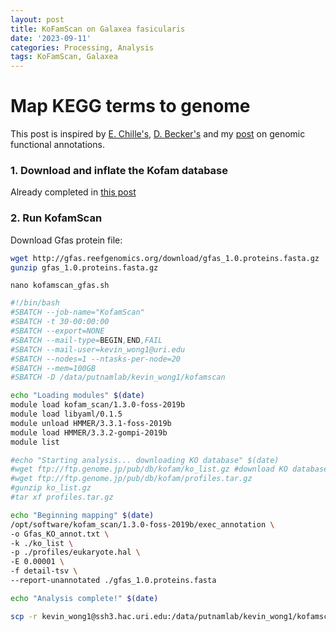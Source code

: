 ```yaml
---
layout: post
title: KoFamScan on Galaxea fasicularis
date: '2023-09-11'
categories: Processing, Analysis
tags: KoFamScan, Galaxea
---
```


# Map KEGG terms to genome

This post is inspired by [E. Chille's](https://github.com/echille/E.-Chille-Open-Lab-Notebook/blob/master/_posts/2020-10-08-M-capitata-functional-annotation-pipeline.md), [D. Becker's](https://github.com/daniellembecker/DanielleBecker_Lab_Notebook/blob/master/_posts/2021-09-06-KofamScan-Workflow.md) and my [post](https://github.com/kevinhwong1/KevinHWong_Notebook/blob/master/_posts/2023-03-23-KofamScan-Workflow.md) on genomic functional annotations. 

### 1. Download and inflate the Kofam database

Already completed in [this post](https://github.com/kevinhwong1/KevinHWong_Notebook/blob/master/_posts/2023-03-23-KofamScan-Workflow.md)


### 2. Run KofamScan

Download Gfas protein file:

```bash
wget http://gfas.reefgenomics.org/download/gfas_1.0.proteins.fasta.gz
gunzip gfas_1.0.proteins.fasta.gz 
```

`nano kofamscan_gfas.sh`

```bash
#!/bin/bash
#SBATCH --job-name="KofamScan"
#SBATCH -t 30-00:00:00
#SBATCH --export=NONE
#SBATCH --mail-type=BEGIN,END,FAIL
#SBATCH --mail-user=kevin_wong1@uri.edu
#SBATCH --nodes=1 --ntasks-per-node=20
#SBATCH --mem=100GB
#SBATCH -D /data/putnamlab/kevin_wong1/kofamscan

echo "Loading modules" $(date)
module load kofam_scan/1.3.0-foss-2019b
module load libyaml/0.1.5
module unload HMMER/3.3.1-foss-2019b
module load HMMER/3.3.2-gompi-2019b
module list

#echo "Starting analysis... downloading KO database" $(date)
#wget ftp://ftp.genome.jp/pub/db/kofam/ko_list.gz #download KO database
#wget ftp://ftp.genome.jp/pub/db/kofam/profiles.tar.gz
#gunzip ko_list.gz
#tar xf profiles.tar.gz

echo "Beginning mapping" $(date)
/opt/software/kofam_scan/1.3.0-foss-2019b/exec_annotation \
-o Gfas_KO_annot.txt \
-k ./ko_list \
-p ./profiles/eukaryote.hal \
-E 0.00001 \
-f detail-tsv \
--report-unannotated ./gfas_1.0.proteins.fasta

echo "Analysis complete!" $(date)
```

```bash
scp -r kevin_wong1@ssh3.hac.uri.edu:/data/putnamlab/kevin_wong1/kofamscan/Mnemi_KO_annot.txt /Users/kevinwong/MyProjects/Mnemi_Phagocyte/output/KofamScan/Mnemi_KO_annot.txt
```
